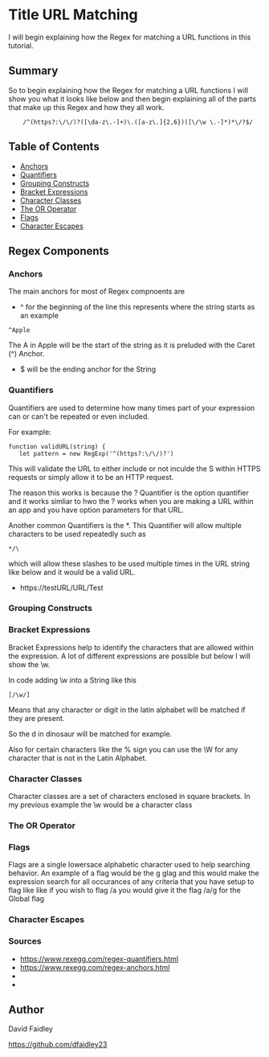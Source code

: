# Title URL Matching

I will begin explaining how the Regex for matching a URL functions in this tutorial.

## Summary

So to begin explaining how the Regex for matching a URL functions I will show you what it looks like below and then begin explaining all of the parts that make up this Regex and how they all work.

~~~
    /^(https?:\/\/)?([\da-z\.-]+)\.([a-z\.]{2,6})([\/\w \.-]*)*\/?$/
~~~

## Table of Contents

- [Anchors](#anchors)
- [Quantifiers](#quantifiers)
- [Grouping Constructs](#grouping-constructs)
- [Bracket Expressions](#bracket-expressions)
- [Character Classes](#character-classes)
- [The OR Operator](#the-or-operator)
- [Flags](#flags)
- [Character Escapes](#character-escapes)

## Regex Components

### Anchors

The main anchors for most of Regex compnoents are
- ^ for the beginning of the line
this represents where the string starts as an example
~~~
^Apple
~~~
The A in Apple will be the start of the string as it is preluded with the Caret (^) Anchor.

- $ will be the ending anchor for the String


### Quantifiers

Quantifiers are used to determine how many times part of your expression can or can't be repeated or even included.

For example:
~~~
function validURL(string) {
   let pattern = new RegExp('^(https?:\/\/)?')
~~~

This will validate the URL to either include or not inculde the S within HTTPS requests or simply allow it to be an HTTP request.

The reason this works is because the ? Quantifier is the option quantifier and it works simliar to hwo the ? works when you are making a URL within an app and you have option parameters for that URL.

Another common Quantifiers is the *.
This Quantifier will allow multiple characters to be used repeatedly such as
~~~
*/\
~~~
which will allow these slashes to be used multiple times in the URL string like below and it would be a valid URL.
- https://testURL/URL/Test

### Grouping Constructs


### Bracket Expressions

Bracket Expressions help to identify the characters that are allowed within the expression. A lot of different expressions are possible but below I will show the \w.

In code adding \w into a String like this
~~~
[/\w/]
~~~
Means that any character or digit in the latin alphabet will be matched if they are present.

So the d in dinosaur will be matched for example.

Also for certain characters like the % sign you can use the \W for any character that is not in the Latin Alphabet.

### Character Classes

Character classes are a set of characters enclosed in square brackets. In my previous example the \w would be a character class

### The OR Operator


### Flags

Flags are a single lowersace alphabetic character used to help searching behavior.
An example of a flag would be the g glag and this would make the expression search for all occurances of any criteria that you have setup to flag like like if you wish to flag /a you would give it the flag /a/g for the Global flag

### Character Escapes


### Sources

- https://www.rexegg.com/regex-quantifiers.html
- https://www.rexegg.com/regex-anchors.html
- 
- 
## Author

David Faidley

https://github.com/dfaidley23